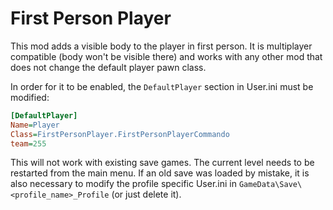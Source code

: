 # First Person Player
This mod adds a visible body to the player in first person. It is multiplayer compatible (body won't be visible there) and works with any other mod that does not change the default player pawn class.

In order for it to be enabled, the `DefaultPlayer` section in User.ini must be modified:
```ini
[DefaultPlayer]
Name=Player
Class=FirstPersonPlayer.FirstPersonPlayerCommando
team=255
```

This will not work with existing save games. The current level needs to be restarted from the main menu. If an old save was loaded by mistake, it is also necessary to modify the profile specific User.ini in `GameData\Save\<profile_name>_Profile` (or just delete it).
